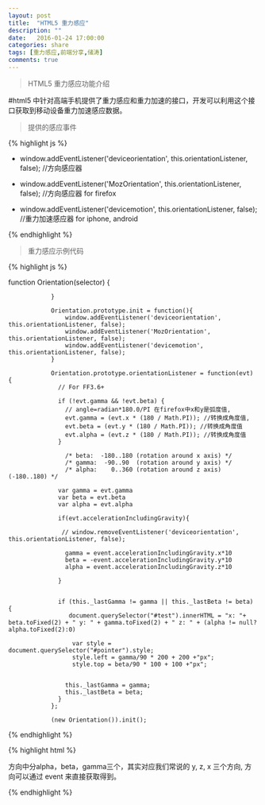 ```yaml
---
layout: post
title:  "HTML5 重力感应"
description: ""
date:   2016-01-24 17:00:00
categories: share
tags: [重力感应,前端分享,储涛]
comments: true
---
```


>HTML5 重力感应功能介绍

#html5 中针对高端手机提供了重力感应和重力加速的接口，开发可以利用这个接口获取到移动设备重力加速感应数据。



>提供的感应事件

{% highlight js %}


* window.addEventListener('deviceorientation', this.orientationListener, false); //方向感应器

* window.addEventListener('MozOrientation', this.orientationListener, false); //方向感应器 for firefox

* window.addEventListener('devicemotion', this.orientationListener, false); //重力加速感应器 for iphone, android

{% endhighlight %}



>重力感应示例代码

{% highlight js %}

function Orientation(selector) {

	            }

	            Orientation.prototype.init = function(){
		            window.addEventListener('deviceorientation', this.orientationListener, false);
		            window.addEventListener('MozOrientation', this.orientationListener, false);
		            window.addEventListener('devicemotion', this.orientationListener, false);
	            }

	            Orientation.prototype.orientationListener = function(evt) {
	              // For FF3.6+

	              if (!evt.gamma && !evt.beta) {
	              	// angle=radian*180.0/PI 在firefox中x和y是弧度值,
	                evt.gamma = (evt.x * (180 / Math.PI)); //转换成角度值,
	                evt.beta = (evt.y * (180 / Math.PI)); //转换成角度值
	                evt.alpha = (evt.z * (180 / Math.PI)); //转换成角度值
	              }

	                /* beta:  -180..180 (rotation around x axis) */
	             	/* gamma:  -90..90  (rotation around y axis) */
	             	/* alpha:    0..360 (rotation around z axis) (-180..180) */

	              var gamma = evt.gamma
	              var beta = evt.beta
	              var alpha = evt.alpha

	              if(evt.accelerationIncludingGravity){

	               // window.removeEventListener('deviceorientation', this.orientationListener, false);

					gamma = event.accelerationIncludingGravity.x*10
					beta = -event.accelerationIncludingGravity.y*10
					alpha = event.accelerationIncludingGravity.z*10

	              }


	              if (this._lastGamma != gamma || this._lastBeta != beta) {
	              	 document.querySelector("#test").innerHTML = "x: "+ beta.toFixed(2) + " y: " + gamma.toFixed(2) + " z: " + (alpha != null?alpha.toFixed(2):0)

	                  var style = document.querySelector("#pointer").style;
	                  style.left = gamma/90 * 200 + 200 +"px";
	                  style.top = beta/90 * 100 + 100 +"px";


	                this._lastGamma = gamma;
	                this._lastBeta = beta;
	              }
	            };

	            (new Orientation()).init();

{% endhighlight %}

{% highlight html %}

方向中分alpha，beta，gamma三个，其实对应我们常说的 y, z, x 三个方向, 方向可以通过 event 来直接获取得到。

{% endhighlight %}

